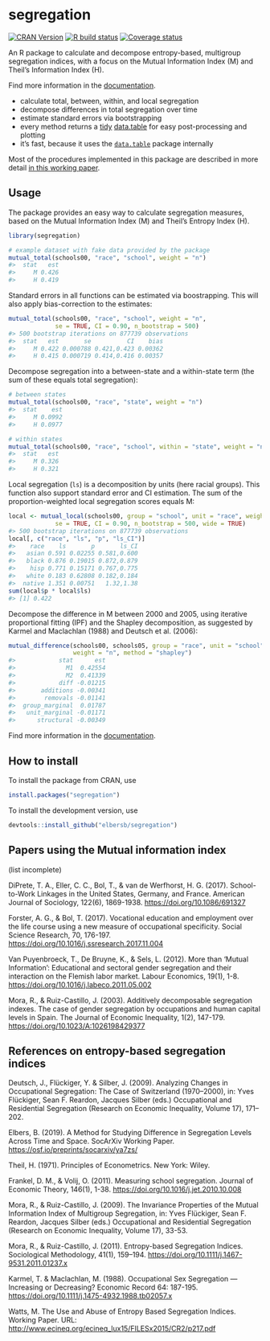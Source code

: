 
<!-- README.md is generated from README.Rmd. Please edit that file -->

# segregation

[![CRAN
Version](https://www.r-pkg.org/badges/version/segregation)](https://CRAN.R-project.org/package=segregation)
[![R build
status](https://github.com/elbersb/segregation/workflows/R-CMD-check/badge.svg)](https://github.com/elbersb/segregation/actions)
[![Coverage
status](https://codecov.io/gh/elbersb/segregation/branch/master/graph/badge.svg)](https://codecov.io/github/elbersb/segregation?branch=master)

An R package to calculate and decompose entropy-based, multigroup
segregation indices, with a focus on the Mutual Information Index (M)
and Theil’s Information Index (H).

Find more information in the
[documentation](https://elbersb.de/segregation).

-   calculate total, between, within, and local segregation
-   decompose differences in total segregation over time
-   estimate standard errors via bootstrapping
-   every method returns a
    [tidy](https://vita.had.co.nz/papers/tidy-data.html)
    [data.table](https://rdatatable.gitlab.io/data.table/) for easy
    post-processing and plotting
-   it’s fast, because it uses the
    [`data.table`](https://rdatatable.gitlab.io/data.table/) package
    internally

Most of the procedures implemented in this package are described in more
detail [in this working
paper](https://osf.io/preprints/socarxiv/ya7zs/).

## Usage

The package provides an easy way to calculate segregation measures,
based on the Mutual Information Index (M) and Theil’s Entropy Index (H).

``` r
library(segregation)

# example dataset with fake data provided by the package
mutual_total(schools00, "race", "school", weight = "n")
#>  stat   est
#>     M 0.426
#>     H 0.419
```

Standard errors in all functions can be estimated via boostrapping. This
will also apply bias-correction to the estimates:

``` r
mutual_total(schools00, "race", "school", weight = "n",
             se = TRUE, CI = 0.90, n_bootstrap = 500)
#> 500 bootstrap iterations on 877739 observations
#>  stat   est       se          CI    bias
#>     M 0.422 0.000788 0.421,0.423 0.00362
#>     H 0.415 0.000719 0.414,0.416 0.00357
```

Decompose segregation into a between-state and a within-state term (the
sum of these equals total segregation):

``` r
# between states
mutual_total(schools00, "race", "state", weight = "n")
#>  stat    est
#>     M 0.0992
#>     H 0.0977

# within states
mutual_total(schools00, "race", "school", within = "state", weight = "n")
#>  stat   est
#>     M 0.326
#>     H 0.321
```

Local segregation (`ls`) is a decomposition by units (here racial
groups). This function also support standard error and CI estimation.
The sum of the proportion-weighted local segregation scores equals M:

``` r
local <- mutual_local(schools00, group = "school", unit = "race", weight = "n",
             se = TRUE, CI = 0.90, n_bootstrap = 500, wide = TRUE)
#> 500 bootstrap iterations on 877739 observations
local[, c("race", "ls", "p", "ls_CI")]
#>    race    ls       p       ls_CI
#>   asian 0.591 0.02255 0.581,0.600
#>   black 0.876 0.19015 0.872,0.879
#>    hisp 0.771 0.15171 0.767,0.775
#>   white 0.183 0.62808 0.182,0.184
#>  native 1.351 0.00751   1.32,1.38
sum(local$p * local$ls)
#> [1] 0.422
```

Decompose the difference in M between 2000 and 2005, using iterative
proportional fitting (IPF) and the Shapley decomposition, as suggested
by Karmel and Maclachlan (1988) and Deutsch et al. (2006):

``` r
mutual_difference(schools00, schools05, group = "race", unit = "school",
                  weight = "n", method = "shapley")
#>            stat      est
#>              M1  0.42554
#>              M2  0.41339
#>            diff -0.01215
#>       additions -0.00341
#>        removals -0.01141
#>  group_marginal  0.01787
#>   unit_marginal -0.01171
#>      structural -0.00349
```

Find more information in the
[documentation](https://elbersb.de/segregation).

## How to install

To install the package from CRAN, use

``` r
install.packages("segregation")
```

To install the development version, use

``` r
devtools::install_github("elbersb/segregation")
```

## Papers using the Mutual information index

(list incomplete)

DiPrete, T. A., Eller, C. C., Bol, T., & van de Werfhorst, H. G. (2017).
School-to-Work Linkages in the United States, Germany, and France.
American Journal of Sociology, 122(6), 1869-1938.
<https://doi.org/10.1086/691327>

Forster, A. G., & Bol, T. (2017). Vocational education and employment
over the life course using a new measure of occupational specificity.
Social Science Research, 70, 176-197.
<https://doi.org/10.1016/j.ssresearch.2017.11.004>

Van Puyenbroeck, T., De Bruyne, K., & Sels, L. (2012). More than ‘Mutual
Information’: Educational and sectoral gender segregation and their
interaction on the Flemish labor market. Labour Economics, 19(1), 1-8.
<https://doi.org/10.1016/j.labeco.2011.05.002>

Mora, R., & Ruiz-Castillo, J. (2003). Additively decomposable
segregation indexes. The case of gender segregation by occupations and
human capital levels in Spain. The Journal of Economic Inequality, 1(2),
147-179. <https://doi.org/10.1023/A:1026198429377>

## References on entropy-based segregation indices

Deutsch, J., Flückiger, Y. & Silber, J. (2009). Analyzing Changes in
Occupational Segregation: The Case of Switzerland (1970–2000), in: Yves
Flückiger, Sean F. Reardon, Jacques Silber (eds.) Occupational and
Residential Segregation (Research on Economic Inequality, Volume 17),
171–202.

Elbers, B. (2019). A Method for Studying Difference in Segregation
Levels Across Time and Space. SocArXiv Working Paper.
<https://osf.io/preprints/socarxiv/ya7zs/>

Theil, H. (1971). Principles of Econometrics. New York: Wiley.

Frankel, D. M., & Volij, O. (2011). Measuring school segregation.
Journal of Economic Theory, 146(1), 1-38.
<https://doi.org/10.1016/j.jet.2010.10.008>

Mora, R., & Ruiz-Castillo, J. (2009). The Invariance Properties of the
Mutual Information Index of Multigroup Segregation, in: Yves Flückiger,
Sean F. Reardon, Jacques Silber (eds.) Occupational and Residential
Segregation (Research on Economic Inequality, Volume 17), 33-53.

Mora, R., & Ruiz-Castillo, J. (2011). Entropy-based Segregation Indices.
Sociological Methodology, 41(1), 159–194.
<https://doi.org/10.1111/j.1467-9531.2011.01237.x>

Karmel, T. & Maclachlan, M. (1988). Occupational Sex Segregation —
Increasing or Decreasing? Economic Record 64: 187-195.
<https://doi.org/10.1111/j.1475-4932.1988.tb02057.x>

Watts, M. The Use and Abuse of Entropy Based Segregation Indices.
Working Paper. URL:
<http://www.ecineq.org/ecineq_lux15/FILESx2015/CR2/p217.pdf>
